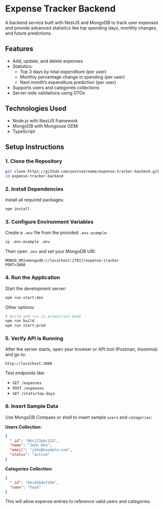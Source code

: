 # Expense Tracker Backend

A backend service built with NestJS and MongoDB to track user expenses and provide advanced statistics like top spending days, monthly changes, and future predictions.

## Features

- Add, update, and delete expenses
- Statistics:
  - Top 3 days by total expenditure (per user)
  - Monthly percentage change in spending (per user)
  - Next month’s expenditure prediction (per user)
- Supports users and categories collections
- Server-side validations using DTOs

## Technologies Used

- Node.js with NestJS framework
- MongoDB with Mongoose ODM
- TypeScript

## Setup Instructions

### 1. Clone the Repository

```bash
git clone https://github.com/yourusername/expense-tracker-backend.git
cd expense-tracker-backend
```

### 2. Install Dependencies

Install all required packages:

```bash
npm install
```

### 3. Configure Environment Variables

Create a `.env` file from the provided `.env.example`:

```bash
cp .env.example .env
```

Then open `.env` and set your MongoDB URI:

```env
MONGO_URI=mongodb://localhost:27017/expense-tracker
PORT=3000
```

### 4. Run the Application

Start the development server:

```bash
npm run start:dev
```

Other options:

```bash
# Build and run in production mode
npm run build
npm run start:prod
```

### 5. Verify API is Running

After the server starts, open your browser or API tool (Postman, Insomnia) and go to:

```
http://localhost:3000
```

Test endpoints like:

- `GET /expenses`
- `POST /expenses`
- `GET /stats/top-days`

### 6. Insert Sample Data

Use MongoDB Compass or shell to insert sample `users` and `categories`:

**Users Collection:**

```json
{
  "_id": "66c123abc123",
  "name": "John Doe",
  "email": "john@example.com",
  "status": "active"
}
```

**Categories Collection:**

```json
{
  "_id": "66c456def456",
  "name": "Food"
}
```

This will allow expense entries to reference valid users and categories.
